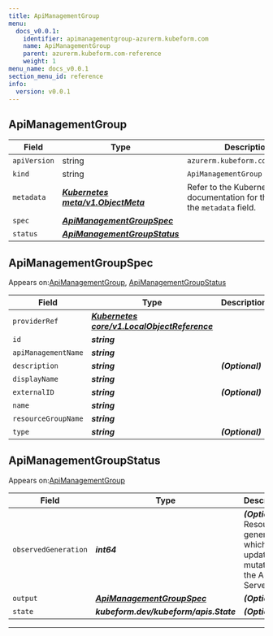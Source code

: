 ```yaml
---
title: ApiManagementGroup
menu:
  docs_v0.0.1:
    identifier: apimanagementgroup-azurerm.kubeform.com
    name: ApiManagementGroup
    parent: azurerm.kubeform.com-reference
    weight: 1
menu_name: docs_v0.0.1
section_menu_id: reference
info:
  version: v0.0.1
---
```


## ApiManagementGroup
| Field | Type | Description |
| ------ | ----- | ----------- |
| `apiVersion` | string | `azurerm.kubeform.com/v1alpha1` |
|    `kind` | string | `ApiManagementGroup` |
| `metadata` | ***[Kubernetes meta/v1.ObjectMeta](https://kubernetes.io/docs/reference/generated/kubernetes-api/v1.13/#objectmeta-v1-meta)***|Refer to the Kubernetes API documentation for the fields of the `metadata` field.|
| `spec` | ***[ApiManagementGroupSpec](#apimanagementgroupspec)***||
| `status` | ***[ApiManagementGroupStatus](#apimanagementgroupstatus)***||
## ApiManagementGroupSpec

Appears on:[ApiManagementGroup](#apimanagementgroup), [ApiManagementGroupStatus](#apimanagementgroupstatus)

| Field | Type | Description |
| ------ | ----- | ----------- |
| `providerRef` | ***[Kubernetes core/v1.LocalObjectReference](https://kubernetes.io/docs/reference/generated/kubernetes-api/v1.13/#localobjectreference-v1-core)***||
| `id` | ***string***||
| `apiManagementName` | ***string***||
| `description` | ***string***| ***(Optional)*** |
| `displayName` | ***string***||
| `externalID` | ***string***| ***(Optional)*** |
| `name` | ***string***||
| `resourceGroupName` | ***string***||
| `type` | ***string***| ***(Optional)*** |
## ApiManagementGroupStatus

Appears on:[ApiManagementGroup](#apimanagementgroup)

| Field | Type | Description |
| ------ | ----- | ----------- |
| `observedGeneration` | ***int64***| ***(Optional)*** Resource generation, which is updated on mutation by the API Server.|
| `output` | ***[ApiManagementGroupSpec](#apimanagementgroupspec)***| ***(Optional)*** |
| `state` | ***kubeform.dev/kubeform/apis.State***| ***(Optional)*** |
---
